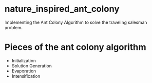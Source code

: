 # nature_inspired_ant_colony
Implementing the Ant Colony Algorithm to solve the traveling salesman problem.

# Pieces of the ant colony algorithm
* Initialization
* Solution Generation
* Evaporation
* Intensification
